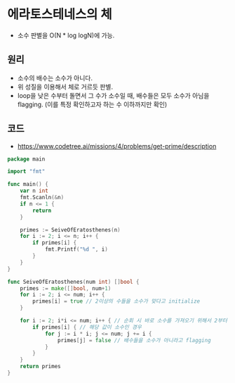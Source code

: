 # 에라토스테네스의 체
- 소수 판별을 O(N * log logN)에 가능.
## 원리
- 소수의 배수는 소수가 아니다.
- 위 성질을 이용해서 체로 거르듯 판별.
- loop을 낮은 수부터 돌면서 그 수가 소수일 때, 배수들은 모두 소수가 아님을 flagging. (이를 특정 확인하고자 하는 수 이하까지만 확인)
## 코드
- https://www.codetree.ai/missions/4/problems/get-prime/description
```go
package main

import "fmt"

func main() {
	var n int
	fmt.Scanln(&n)
	if n <= 1 {
		return
	}

	primes := SeiveOfEratosthenes(n)
	for i := 2; i <= n; i++ {
		if primes[i] {
			fmt.Printf("%d ", i)
		}
	}
}

func SeiveOfEratosthenes(num int) []bool {
	primes := make([]bool, num+1)
	for i := 2; i <= num; i++ {
		primes[i] = true // 2이상의 수들을 소수가 맞다고 initialize
	}

	for i := 2; i*i <= num; i++ { // 순회 시 바로 소수를 가져오기 위해서 2부터 출발.
		if primes[i] { // 해당 값이 소수인 경우
			for j := i * i; j <= num; j += i {
				primes[j] = false // 배수들을 소수가 아니라고 flagging
			}
		}
	}
	return primes
}

```
